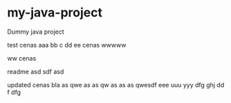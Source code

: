 # my-java-project
Dummy java project

test cenas aaa bb c dd ee cenas wwwww

ww cenas

readme asd sdf asd

updated cenas bla as qwe as as qw as as as qwesdf eee uuu yyy dfg ghj dd f dfg
